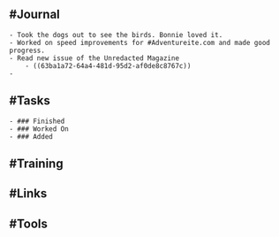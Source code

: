 ## #Journal
	- Took the dogs out to see the birds. Bonnie loved it.
	- Worked on speed improvements for #Adventureite.com and made good progress.
	- Read new issue of the Unredacted Magazine
		- ((63ba1a72-64a4-481d-95d2-af0de8c8767c))
	-
## #Tasks
	- ### Finished
	- ### Worked On
	- ### Added
## #Training
## #Links
## #Tools